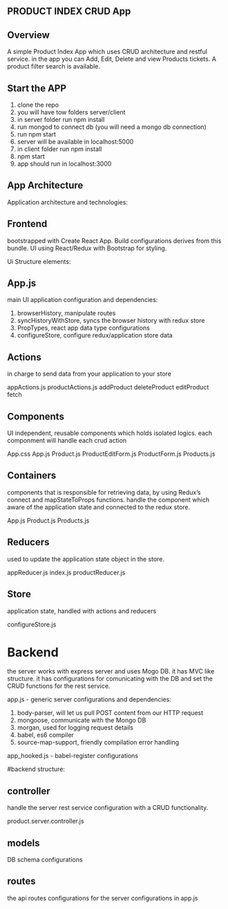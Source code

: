 ## PRODUCT INDEX CRUD App

## Overview

A simple Product Index App which uses CRUD architecture and restful service.
in the app you can Add, Edit, Delete and view Products tickets.
A product filter search is available.

## Start the APP
1. clone the repo
2. you will have tow folders server/client
3. in server folder run npm install
4. run mongod to connect db (you will need a mongo db connection)
5. run npm start
6. server will be available in localhost:5000
7. in client folder run npm install
8. npm start
9. app should run in localhost:3000

## App Architecture

Application architecture and technologies:
## Frontend
bootstrapped with Create React App. Build configurations derives from this bundle.
UI using React/Redux with Bootstrap for styling.

Ui Structure elements:

## App.js
main UI application configuration and dependencies:
  1. browserHistory, manipulate routes
  2. syncHistoryWithStore, syncs the browser history with redux store
  3. PropTypes, react app data type configurations
  4. configureStore, configure redux/application store data

## Actions
  in charge to send data from your application to your store

  appActions.js
  productActions.js
    addProduct
    deleteProduct
    editProduct
    fetch

## Components
  UI independent, reusable components which holds isolated logics. 
  each componment will handle each crud action

  App.css
  App.js
  Product.js
  ProductEditForm.js
  ProductForm.js
  Products.js

## Containers
  components that is responsible for retrieving data, by using Redux’s connect and mapStateToProps functions. handle the component which aware of the application state and connected to the redux store. 

  App.js
  Product.js
  Products.js

## Reducers
  used to update the application state object in the store.

  appReducer.js
  index.js
  productReducer.js

## Store
  application state, handled with actions and reducers

  configureStore.js


# Backend
the server works with express server and uses Mogo DB. 
it has MVC like structure. it has configurations for comunicating 
with the DB and set the CRUD functions for the rest service.

app.js - 
generic server configurations and dependencies:

 1. body-parser, will let us pull POST content from our HTTP request
  2. mongoose, communicate with the Mongo DB
  3. morgan, used for logging request details
  4. babel, es6 compiler
  5. source-map-support, friendly compilation error handling

app_hooked.js - babel-register configurations

#backend structure:
## controller
  handle the server rest service configuration with a CRUD functionality.

  product.server.controller.js

## models
  DB schema configurations

## routes
  the api routes configurations for the server configurations in app.js